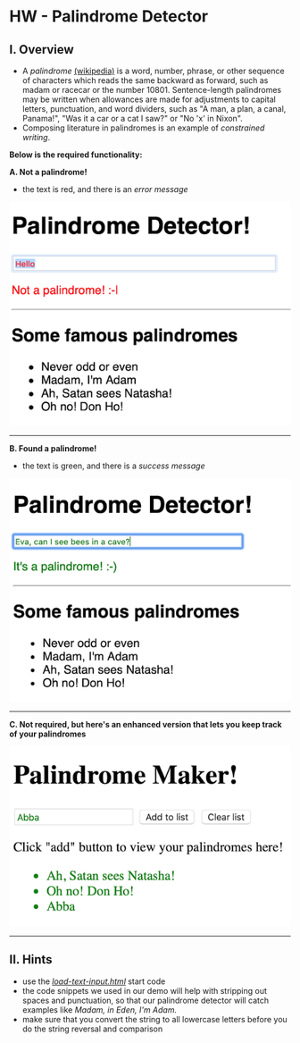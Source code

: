 # HW - Palindrome Detector

## I. Overview

- A *palindrome* [(wikipedia)](https://en.wikipedia.org/wiki/Palindrome) is a word, number, phrase, or other sequence of characters which reads the same backward as forward, such as madam or racecar or the number 10801. Sentence-length palindromes may be written when allowances are made for adjustments to capital letters, punctuation, and word dividers, such as "A man, a plan, a canal, Panama!", "Was it a car or a cat I saw?" or "No 'x' in Nixon".
- Composing literature in palindromes is an example of *constrained writing*.

**Below is the required functionality:**

**A. Not a palindrome!**

- the text is red, and there is an *error message*

![screenshot](_images/HW-palindrome-1.png)

<hr>

**B. Found a palindrome!**

- the text is green, and there is a *success message*

![screenshot](_images/HW-palindrome-2.png)

<hr>

**C. Not required, but here's an enhanced version that lets you keep track of your palindromes**

![screenshot](_images/HW-palindrome-3.png)

<hr>


## II. Hints

- use the [*load-text-input.html*](text-1.md#I-A) start code
- the code snippets we used in our demo will help with stripping out spaces and punctuation, so that our palindrome detector will catch examples like *Madam, in Eden, I'm Adam.*
- make sure that you convert the string to all lowercase letters before you do the string reversal and comparison

